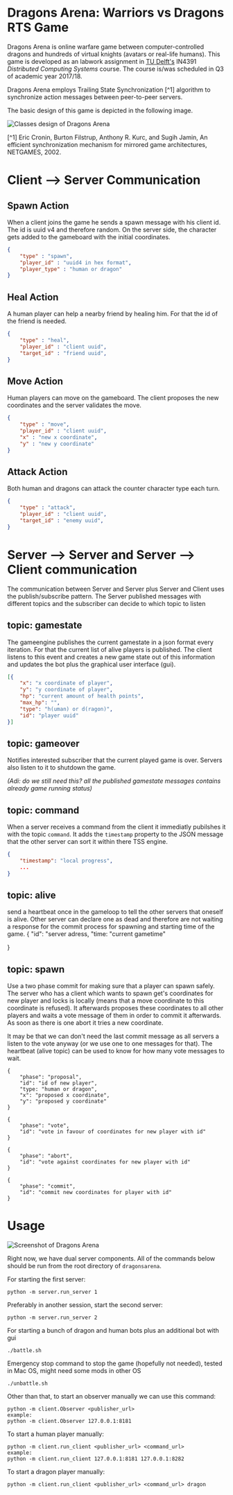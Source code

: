 # Dragons Arena: Warriors vs Dragons RTS Game

Dragons Arena is online warfare game between computer-controlled dragons and hundreds of virtual knights (avatars or real-life humans).
This game is developed as an labwork assignment in [TU Delft's](https://www.tudelft.nl/) IN4391 *Distributed Computing Systems* course. The course is/was scheduled in Q3 of academic year 2017/18.

Dragons Arena employs Trailing State Synchronization [^1] algorithm to synchronize action messages between peer-to-peer servers.

The basic design of this game is depicted in the following image.

![Classes design of Dragons Arena](img/da_design.png)

[^1] Eric Cronin, Burton Filstrup, Anthony R. Kurc, and Sugih Jamin, An efficient synchronization mechanism for mirrored game architectures, NETGAMES, 2002.

# Client --> Server Communication
## Spawn Action
When a client joins the game he sends a spawn message with his client id. The id is uuid v4 and therefore random. On the server side, the character gets added to the gameboard with the initial coordinates.

```json
{
    "type" : "spawn",
    "player_id" : "uuid4 in hex format",
    "player_type" : "human or dragon"
}
```

## Heal Action
A human player can help a nearby friend by healing him. For that the id of the friend is needed.

```json
{
    "type" : "heal",
    "player_id" : "client uuid",
    "target_id" : "friend uuid",
}
```

## Move Action
Human players can move on the gameboard. The client proposes the new coordinates and the server validates the move.

```json
{
    "type" : "move",
    "player_id" : "client uuid",
    "x" : "new x coordinate",
    "y" : "new y coordinate"
}
```

## Attack Action
Both human and dragons can attack the counter character type each turn.

```json
{
    "type" : "attack",
    "player_id" : "client uuid",
    "target_id" : "enemy uuid",
}
```

# Server --> Server and Server --> Client communication
The communication between Server and Server plus Server and Client uses the publish/subscribe pattern. The Server published messages with different topics and the subscriber can decide to which topic to listen

## topic: gamestate
The gameengine publishes the current gamestate in a json format every iteration. For that the current list of alive players is published. The client listens to this event and creates a new game state out of this information and updates the bot plus the graphical user interface (gui).

```json
[{
    "x": "x coordinate of player",
    "y": "y coordinate of player",
    "hp": "current amount of health points",
    "max_hp": "",
    "type": "h(uman) or d(ragon)",
    "id": "player uuid"
}]
```

## topic: gameover
Notifies interested subscriber that the current played game is over. Servers also listen to it to shutdown the game.

*(Adi: do we still need this? all the published gamestate messages contains already game running status)*

## topic: command
When a server receives a command from the client it immediatly pubilshes it with the topic ```command```. It adds the ```timestamp``` property to the JSON message that the other server can sort it within there TSS engine.

```json
{
    "timestamp": "local progress",
    ...
}
```

## topic: alive
send a heartbeat once in the gameloop to tell the other servers that oneself is alive. Other server can declare one as dead and therefore are not waiting a response for the commit process for spawning and starting time of the game.
{
    "id": "server adress,
    "time: "current gametime"
    
}

## topic: spawn
Use a two phase commit for making sure that a player can spawn safely. The server who has a client which wants to spawn get's coordinates for new player and locks is locally (means that a move coordinate to this coordinate is refused). It afterwards proposes these coordinates to all other players and waits a vote message of them in order to commit it afterwards. As soon as there is one abort it tries a new coordinate.

It may be that we can don't need the last commit message as all servers a listen to the vote anyway (or we use one to one messages for that). The heartbeat (alive topic) can be used to know for how many vote messages to wait.

```
{
    "phase": "proposal",
    "id": "id of new player",
    "type: "human or dragon",
    "x": "proposed x coordinate",
    "y": "proposed y coordinate"
}
```

```
{
    "phase": "vote",
    "id": "vote in favour of coordinates for new player with id"
}
```

```
{
    "phase": "abort",
    "id": "vote against coordinates for new player with id"
}
```

```
{
    "phase": "commit",
    "id": "commit new coordinates for player with id"
}
```

# Usage

![Screenshot of Dragons Arena](img/da_screenshot.png)

Right now, we have dual server components.
All of the commands below should be run from the root directory of `dragonsarena`.


For starting the first server:

```
python -m server.run_server 1
```

Preferably in another session, start the second server:

```
python -m server.run_server 2
```

For starting a bunch of dragon and human bots plus an additional bot with gui

```
./battle.sh
```

Emergency stop command to stop the game (hopefully not needed), tested in Mac OS, might need some mods in other OS

```
./unbattle.sh
```

Other than that, to start an observer manually we can use this command:

```
python -m client.Observer <publisher_url>
example:
python -m client.Observer 127.0.0.1:8181
```

To start a human player manually:

```
python -m client.run_client <publisher_url> <command_url>
example:
python -m client.run_client 127.0.0.1:8181 127.0.0.1:8282
```

To start a dragon player manually:

```
python -m client.run_client <publisher_url> <command_url> dragon
```
